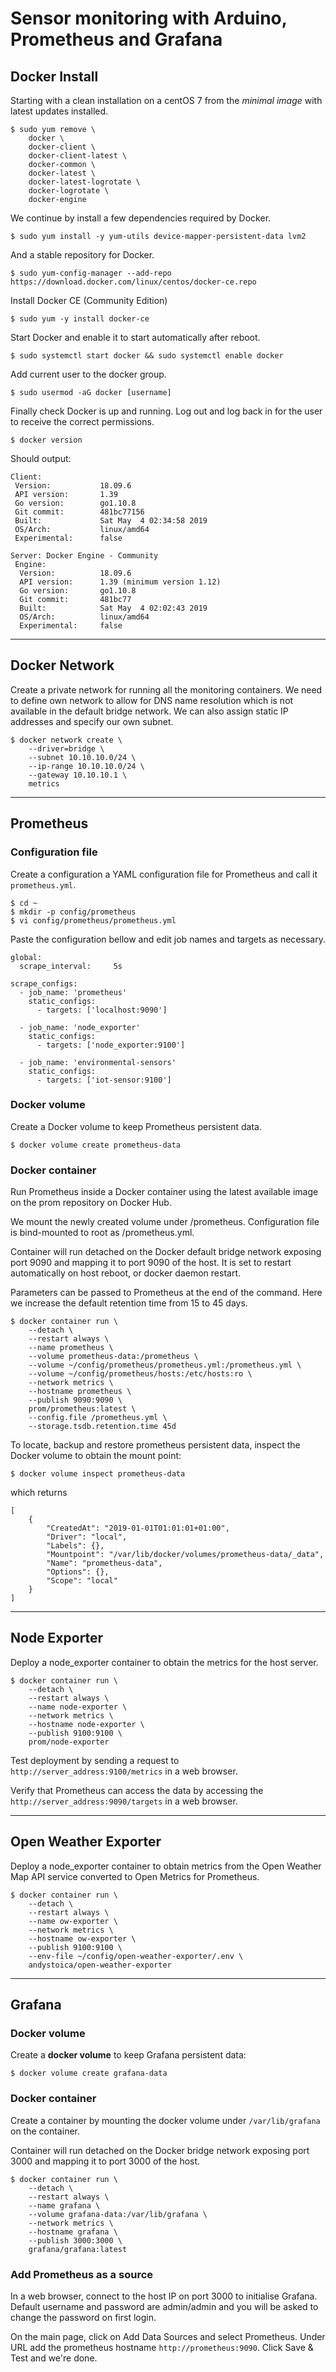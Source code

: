 # Sensor monitoring with Arduino, Prometheus and Grafana

## Docker Install
Starting with a clean installation on a centOS 7 from the *minimal image* with latest updates installed.

	$ sudo yum remove \
		docker \
		docker-client \
		docker-client-latest \
		docker-common \
		docker-latest \
		docker-latest-logrotate \
		docker-logrotate \
		docker-engine



We continue by install a few dependencies required by Docker.

```
$ sudo yum install -y yum-utils device-mapper-persistent-data lvm2
```


And a stable repository for Docker.

	$ sudo yum-config-manager --add-repo https://download.docker.com/linux/centos/docker-ce.repo


Install Docker CE (Community Edition)

	$ sudo yum -y install docker-ce


Start Docker and enable it to start automatically after reboot.

	$ sudo systemctl start docker && sudo systemctl enable docker


Add current user to the docker group.

	$ sudo usermod -aG docker [username]


Finally check Docker is up and running. Log out and log back in for the user to receive the correct permissions.

	$ docker version

Should output:

	Client:
	 Version:           18.09.6
	 API version:       1.39
	 Go version:        go1.10.8
	 Git commit:        481bc77156
	 Built:             Sat May  4 02:34:58 2019
	 OS/Arch:           linux/amd64
	 Experimental:      false
	
	Server: Docker Engine - Community
	 Engine:
	  Version:          18.09.6
	  API version:      1.39 (minimum version 1.12)
	  Go version:       go1.10.8
	  Git commit:       481bc77
	  Built:            Sat May  4 02:02:43 2019
	  OS/Arch:          linux/amd64
	  Experimental:     false



---
## Docker Network

Create a private network for running all the monitoring containers. We need to define own network to allow for DNS name resolution which is not available in the default bridge network. We can also assign static IP addresses and specify our own subnet.

```
$ docker network create \
	--driver=bridge \
	--subnet 10.10.10.0/24 \
	--ip-range 10.10.10.0/24 \
	--gateway 10.10.10.1 \
	metrics
```



---
## Prometheus

### Configuration file
Create a configuration a YAML configuration file for Prometheus and call it `prometheus.yml`.

	$ cd ~
	$ mkdir -p config/prometheus
	$ vi config/prometheus/prometheus.yml

Paste the configuration bellow and edit job names and targets as necessary.

	global:
	  scrape_interval:     5s
	
	scrape_configs:
	  - job_name: 'prometheus'
	    static_configs:
	      - targets: ['localhost:9090']
	
	  - job_name: 'node_exporter'
	    static_configs:
	      - targets: ['node_exporter:9100']
	
	  - job_name: 'environmental-sensors'
	    static_configs:
	      - targets: ['iot-sensor:9100']


### Docker volume
Create a Docker volume to keep Prometheus persistent data.

	$ docker volume create prometheus-data


### Docker container
Run Prometheus inside a Docker container using the latest available image on the prom repository on Docker Hub.

We mount the newly created volume under /prometheus. Configuration file is bind-mounted to root as /prometheus.yml.

Container will run detached on the Docker default bridge network exposing port 9090 and mapping it to port 9090 of the host. It is set to restart automatically on host reboot, or docker daemon restart.

Parameters can be passed to Prometheus at the end of the command. Here we increase the default retention time from 15 to 45 days.

	$ docker container run \
		--detach \
		--restart always \
		--name prometheus \
		--volume prometheus-data:/prometheus \
		--volume ~/config/prometheus/prometheus.yml:/prometheus.yml \
		--volume ~/config/prometheus/hosts:/etc/hosts:ro \
		--network metrics \
		--hostname prometheus \
		--publish 9090:9090 \
		prom/prometheus:latest \
		--config.file /prometheus.yml \
		--storage.tsdb.retention.time 45d

To locate, backup and restore prometheus persistent data, inspect the Docker volume to obtain the mount point:

	$ docker volume inspect prometheus-data

which returns

	[
		{
			"CreatedAt": "2019-01-01T01:01:01+01:00",
			"Driver": "local",
			"Labels": {},
			"Mountpoint": "/var/lib/docker/volumes/prometheus-data/_data",
			"Name": "prometheus-data",
			"Options": {},
			"Scope": "local"
		}
	]



---
## Node Exporter

Deploy a node_exporter container to obtain the metrics for the host server.

	$ docker container run \
		--detach \
		--restart always \
		--name node-exporter \
		--network metrics \
		--hostname node-exporter \
		--publish 9100:9100 \
		prom/node-exporter

Test deployment by sending a request to `http://server_address:9100/metrics` in a web browser.

Verify that Prometheus can access the data by accessing the `http://server_address:9090/targets` in a web browser.



---
## Open Weather Exporter

Deploy a node_exporter container to obtain metrics from the Open Weather Map API service converted to Open Metrics for Prometheus.

	$ docker container run \
		--detach \
		--restart always \
		--name ow-exporter \
		--network metrics \
		--hostname ow-exporter \
		--publish 9100:9100 \
		--env-file ~/config/open-weather-exporter/.env \
		andystoica/open-weather-exporter

---
## Grafana

### Docker volume
Create a **docker volume** to keep Grafana persistent data: 

	$ docker volume create grafana-data


### Docker container
Create a container by mounting the docker volume under `/var/lib/grafana` on the container.

Container will run detached on the Docker bridge network exposing port 3000 and mapping it to port 3000 of the host.

	$ docker container run \
		--detach \
		--restart always \
		--name grafana \
		--volume grafana-data:/var/lib/grafana \
		--network metrics \
		--hostname grafana \
		--publish 3000:3000 \
		grafana/grafana:latest


### Add Prometheus as a source

In a web browser, connect to the host IP on port 3000 to initialise Grafana. Default username and password are admin/admin and you will be asked to change the password on first login.

On the main page, click on Add Data Sources and select Prometheus. Under URL add the prometheus hostname `http://prometheus:9090`. Click Save & Test and we're done.